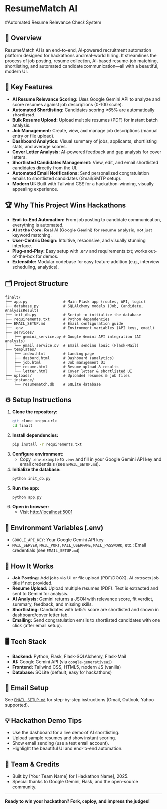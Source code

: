 # ResumeMatch AI
#Automated Resume Relevance Check System
## 🚀 Overview
ResumeMatch AI is an end-to-end, AI-powered recruitment automation platform designed for hackathons and real-world hiring. It streamlines the process of job posting, resume collection, AI-based resume-job matching, shortlisting, and automated candidate communication—all with a beautiful, modern UI.

## 🎯 Key Features
- **AI Resume Relevance Scoring:** Uses Google Gemini API to analyze and score resumes against job descriptions (0-100 scale).
- **Automated Shortlisting:** Candidates scoring ≥65% are automatically shortlisted.
- **Bulk Resume Upload:** Upload multiple resumes (PDF) for instant batch analysis.
- **Job Management:** Create, view, and manage job descriptions (manual entry or file upload).
- **Dashboard Analytics:** Visual summary of jobs, applicants, shortlisting stats, and average scores.
- **Cover Letter Analysis:** AI-powered feedback and gap analysis for cover letters.
- **Shortlisted Candidates Management:** View, edit, and email shortlisted candidates directly from the UI.
- **Automated Email Notifications:** Send personalized congratulation emails to shortlisted candidates (Gmail/SMTP setup).
- **Modern UI:** Built with Tailwind CSS for a hackathon-winning, visually appealing experience.

## 🏆 Why This Project Wins Hackathons
- **End-to-End Automation:** From job posting to candidate communication, everything is automated.
- **AI at the Core:** Real AI (Google Gemini) for resume analysis, not just keyword matching.
- **User-Centric Design:** Intuitive, responsive, and visually stunning interface.
- **Plug-and-Play:** Easy setup with .env and requirements.txt; works out-of-the-box for demos.
- **Extensible:** Modular codebase for easy feature addition (e.g., interview scheduling, analytics).

## 🗂️ Project Structure
```
finalt/
├── app.py                # Main Flask app (routes, API, logic)
├── database.py           # SQLAlchemy models (Job, Candidate, AnalysisResult)
├── init_db.py            # Script to initialize the database
├── requirements.txt      # Python dependencies
├── EMAIL_SETUP.md        # Email configuration guide
├── .env                  # Environment variables (API keys, email)
├── services/
│   ├── gemini_service.py # Google Gemini API integration (AI analysis)
│   └── email_service.py  # Email sending logic (Flask-Mail)
├── templates/
│   ├── index.html        # Landing page
│   ├── dasbord.html      # Dashboard (analytics)
│   ├── job.html          # Job management UI
│   ├── resume.html       # Resume upload & results
│   └── letter.html       # Cover letter & shortlisted UI
├── uploads/              # Uploaded resumes & job files
└── instance/
    └── resumematch.db    # SQLite database
```

## ⚙️ Setup Instructions
1. **Clone the repository:**
   ```sh
   git clone <repo-url>
   cd finalt
   ```
2. **Install dependencies:**
   ```sh
   pip install -r requirements.txt
   ```
3. **Configure environment:**
   - Copy `.env.example` to `.env` and fill in your Google Gemini API key and email credentials (see `EMAIL_SETUP.md`).
4. **Initialize the database:**
   ```sh
   python init_db.py
   ```
5. **Run the app:**
   ```sh
   python app.py
   ```
6. **Open in browser:**
   - Visit [http://localhost:5001](http://localhost:5001)

## 🔑 Environment Variables (.env)
- `GOOGLE_API_KEY`: Your Google Gemini API key
- `MAIL_SERVER`, `MAIL_PORT`, `MAIL_USERNAME`, `MAIL_PASSWORD`, etc.: Email credentials (see `EMAIL_SETUP.md`)

## 🧠 How It Works
- **Job Posting:** Add jobs via UI or file upload (PDF/DOCX). AI extracts job title if not provided.
- **Resume Upload:** Upload multiple resumes (PDF). Text is extracted and sent to Gemini for analysis.
- **AI Analysis:** Gemini returns a JSON with relevance score, fit verdict, summary, feedback, and missing skills.
- **Shortlisting:** Candidates with ≥65% score are shortlisted and shown in dashboard/cover letter tab.
- **Emailing:** Send congratulation emails to shortlisted candidates with one click (after email setup).

## 🖥️ Tech Stack
- **Backend:** Python, Flask, Flask-SQLAlchemy, Flask-Mail
- **AI:** Google Gemini API (via `google-generativeai`)
- **Frontend:** Tailwind CSS, HTML5, modern JS (vanilla)
- **Database:** SQLite (default, easy for hackathons)

## 📧 Email Setup
See [`EMAIL_SETUP.md`](EMAIL_SETUP.md) for step-by-step instructions (Gmail, Outlook, Yahoo supported).

## 💡 Hackathon Demo Tips
- Use the dashboard for a live demo of AI shortlisting.
- Upload sample resumes and show instant scoring.
- Show email sending (use a test email account).
- Highlight the beautiful UI and end-to-end automation.

## 🙌 Team & Credits
- Built by [Your Team Name] for [Hackathon Name], 2025.
- Special thanks to Google Gemini, Flask, and the open-source community.

---
**Ready to win your hackathon? Fork, deploy, and impress the judges!**
